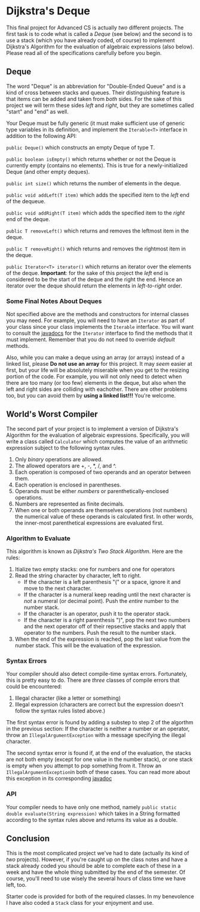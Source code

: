 # Dijkstra's Deque
This final project for Advanced CS is actually _two_ different projects. The
first task is to code what is called a _Deque_ (see below) and the second is
to use a stack (which you have already coded, of course) to implement
Dijkstra's Algorithm for the evaluation of algebraic expressions (also below).
Please read all of the specifications carefully before you begin.

## Deque

The word "Deque" is an abbreviation for "Double-Ended Queue" and is a kind of
cross between stacks and queues. Their distinguishing feature is that items can
be added and taken from _both_ sides. For the sake of this project we will term
these sides _left_ and _right_, but they are sometimes called "start" and "end"
as well.


Your Deque must be fully generic (it must make sufficient use of generic type
variables in its definition, and implement the ``Iterable<T>`` interface in
addition to the following API:

`public Deque()` which constructs an empty Deque of type T.

`public boolean isEmpty()` which returns whether or not the Deque is currently
empty (contains no elements). This is true for a newly-initialized Deque (and
other empty deques).

`public int size()` which returns the number of elements in the deque.

`public void addLeft(T item)` which adds the specified item to the _left_ end
of the dequeue.

`public void addRight(T item)` which adds the specified item to the _right_
end of the deque.

`public T removeLeft()` which returns and removes the leftmost item in the
deque.

`public T removeRight()` which returns and removes the rightmost item in the
deque.

`public Iterator<T> iterator()` which returns an iterator over the elements
of the deque. **Important**: for the sake of this project the _left_ end is
considered to be the start of the deque and the right the end. Hence an
iterator over the deque should return the elements in _left-to-right_ order.

### Some Final Notes About Deques

Not specified above are the methods and constructors for internal classes you
may need. For example, you will need to have an ``Iterator`` as part of your
class since your class implements the ``Iterable`` interface. You will want
to consult the [javadocs](https://docs.oracle.com/javase/8/docs/api/java/util/Iterator.html)
for the ``Iterator`` interface to find the methods that it must implement.
Remember that you do not need to override _default_ methods.

Also, while you can make a deque using an array (or arrays) instead of a linked
list, please **Do not use an array** for this project. It may _seem_ easier at
first, but your life will be absolutely miserable when you get to the resizing
portion of the code. For example, you will not only need to detect when there
are too many (or too few) elements in the deque, but also when the left and
right sides are colliding with eachother. There are other problems too, but you
can avoid them by **using a linked list!!!** You're welcome.

## World's Worst Compiler

The second part of your project is to implement a version of Dijkstra's
Algorithm for the evaluation of algebraic expressions. Specifically, you will
write a class called ``Calculator`` which computes the value of an arithmetic
expression subject to the following syntax rules.

1. Only _binary_ operations are allowed.
2. The allowed operators are +, -, \*, /, and ^.
3. Each operation is composed of two operands and an operator between them.
4. Each operation is enclosed in parentheses.
5. Operands must be either _numbers_ or parenthetically-enclosed operations.
7. Numbers are represented as finite decimals.
6. When one or both operands are themselves operations (not numbers) the
numerical value of these operands is calculated first. In other words, the
inner-most parenthetical expressions are evaluated first.

### Algorithm to Evaluate
This algorithm is known as _Dijkstra's Two Stack Algorithm_. Here are the
rules:

1. Itialize two empty stacks: one for numbers and one for operators
2. Read the string character by character, left to right. 
    - If the character is a left parenthesis "(" or a space, ignore it and move
    to the next character.
    - If the character is a numeral keep reading until the next character is
    _not_ a numeral (or decimal point). Push the _entire_ number to the number
    stack.
    - If the character is an operator, push it to the operator stack.
    - If the character is a right parenthesis ")", pop the next two numbers and
    the next operator off of their repsective stacks and apply that operator to
    the numbers. Push the result to the number stack.
3. When the end of the expression is reached, pop the last value from the number
stack. This will be the evaluation of the expression.

### Syntax Errors
Your compiler should also detect compile-time syntax errors. Fortunately, this
is pretty easy to do. There are _three_ classes of compile errors that could be
encountered:

1. Illegal character (like a letter or something)
2. Illegal expression (characters are correct but the expression doesn't follow
the syntax rules listed above.)

The first syntax error is found by adding a substep to step 2 of the algorthm
in the previous section: If the character is neither a number or an operator,
throw an `IllegalArgumentException` with a message specifying the illegal
character.

The second syntax error is found if, at the end of the evaluation, the stacks
are not both empty (except for one value in the number stack), _or_ one stack
is empty when you attempt to pop something from it. Throw an 
`IllegalArgumentException`in both of these cases. You can read more about this
exception in its corresponding [javadoc](https://docs.oracle.com/javase/7/docs/api/java/lang/IllegalArgumentException.html)

### API

Your compiler needs to have only one method, namely `public static double evaluate(String expression)`
which takes in a String formatted according to the syntax rules above and
returns its value as a double.

## Conclusion
This is the most complicated project we've had to date (actually its kind of
_two_ projects). However, if you're caught up on the class notes and have a
stack already coded you should be able to complete each of these in a week and
have the whole thing submitted by the end of the semester. Of course, you'll
need to use wisely the several hours of class time we have left, too.

Starter code is provided for both of the required classes. In my benevolence I
have also coded a `Stack` class for your enjoyment and use.